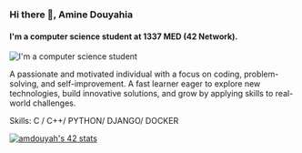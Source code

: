 ### Hi there 👋, Amine Douyahia
#### I'm a computer science student at 1337 MED (42 Network).
![I'm a computer science student ](https://raw.githubusercontent.com/sagar-viradiya/sagar-viradiya/master/resources/banner.png)

A passionate and motivated individual with a focus on coding, problem-solving, and self-improvement. A fast learner eager to explore new technologies, build innovative solutions, and grow by applying skills to real-world challenges.

Skills: C / C++/ PYTHON/ DJANGO/ DOCKER 


[![amdouyah's 42 stats](https://badge.mediaplus.ma/darkblue/amdouyah)](https://github.com/oakoudad/badge42)
